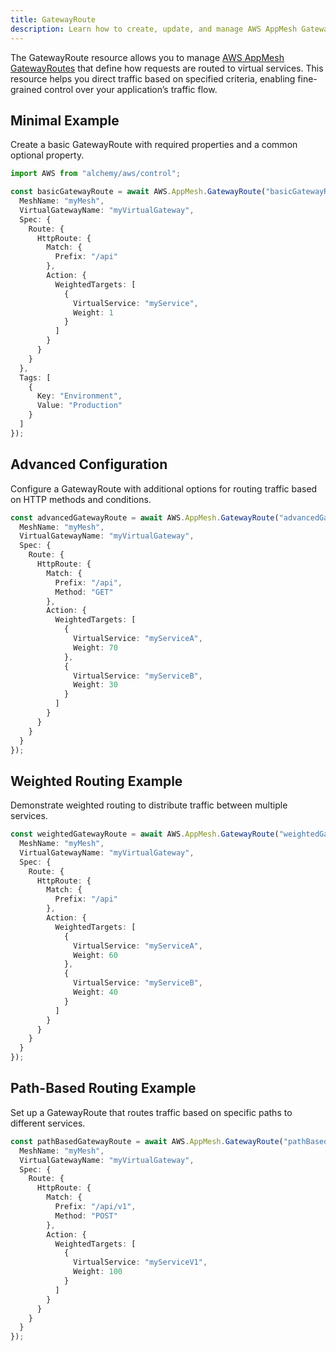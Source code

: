 ```yaml
---
title: GatewayRoute
description: Learn how to create, update, and manage AWS AppMesh GatewayRoutes using Alchemy Cloud Control.
---
```



The GatewayRoute resource allows you to manage [AWS AppMesh GatewayRoutes](https://docs.aws.amazon.com/appmesh/latest/userguide/) that define how requests are routed to virtual services. This resource helps you direct traffic based on specified criteria, enabling fine-grained control over your application’s traffic flow.

## Minimal Example

Create a basic GatewayRoute with required properties and a common optional property.

```ts
import AWS from "alchemy/aws/control";

const basicGatewayRoute = await AWS.AppMesh.GatewayRoute("basicGatewayRoute", {
  MeshName: "myMesh",
  VirtualGatewayName: "myVirtualGateway",
  Spec: {
    Route: {
      HttpRoute: {
        Match: {
          Prefix: "/api"
        },
        Action: {
          WeightedTargets: [
            {
              VirtualService: "myService",
              Weight: 1
            }
          ]
        }
      }
    }
  },
  Tags: [
    {
      Key: "Environment",
      Value: "Production"
    }
  ]
});
```

## Advanced Configuration

Configure a GatewayRoute with additional options for routing traffic based on HTTP methods and conditions.

```ts
const advancedGatewayRoute = await AWS.AppMesh.GatewayRoute("advancedGatewayRoute", {
  MeshName: "myMesh",
  VirtualGatewayName: "myVirtualGateway",
  Spec: {
    Route: {
      HttpRoute: {
        Match: {
          Prefix: "/api",
          Method: "GET"
        },
        Action: {
          WeightedTargets: [
            {
              VirtualService: "myServiceA",
              Weight: 70
            },
            {
              VirtualService: "myServiceB",
              Weight: 30
            }
          ]
        }
      }
    }
  }
});
```

## Weighted Routing Example

Demonstrate weighted routing to distribute traffic between multiple services.

```ts
const weightedGatewayRoute = await AWS.AppMesh.GatewayRoute("weightedGatewayRoute", {
  MeshName: "myMesh",
  VirtualGatewayName: "myVirtualGateway",
  Spec: {
    Route: {
      HttpRoute: {
        Match: {
          Prefix: "/api"
        },
        Action: {
          WeightedTargets: [
            {
              VirtualService: "myServiceA",
              Weight: 60
            },
            {
              VirtualService: "myServiceB",
              Weight: 40
            }
          ]
        }
      }
    }
  }
});
```

## Path-Based Routing Example

Set up a GatewayRoute that routes traffic based on specific paths to different services.

```ts
const pathBasedGatewayRoute = await AWS.AppMesh.GatewayRoute("pathBasedGatewayRoute", {
  MeshName: "myMesh",
  VirtualGatewayName: "myVirtualGateway",
  Spec: {
    Route: {
      HttpRoute: {
        Match: {
          Prefix: "/api/v1",
          Method: "POST"
        },
        Action: {
          WeightedTargets: [
            {
              VirtualService: "myServiceV1",
              Weight: 100
            }
          ]
        }
      }
    }
  }
});
```
